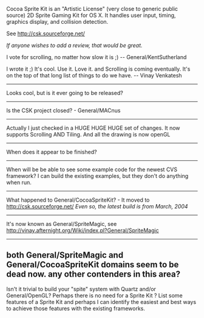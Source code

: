 Cocoa Sprite Kit is an "Artistic License" (very close to generic public source) 2D Sprite Gaming Kit for OS X. It handles user input, timing, graphics display, and collision detection.

See http://csk.sourceforge.net/

*If anyone wishes to add a review, that would be great.*


I vote for scrolling, no matter how slow it is ;)
-- General/KentSutherland

I wrote it ;)  It's cool.  Use it.  Love it.  and Scrolling is coming eventually.  It's on the top of that long list of things to do we have.
-- Vinay Venkatesh

----

Looks cool, but is it ever going to be released?

----

Is the CSK project closed? - General/MACnus

----

Actually I just checked in a HUGE HUGE HUGE set of changes.  It now supports Scrolling AND Tiling.  And all the drawing is now openGL

----

When does it appear to be finished?

----

When will be be able to see some example code for the newest CVS framework?  I can build the existing examples, but they don't do anything when run.

----

What happened to General/CocoaSpriteKit? - It moved to http://csk.sourceforge.net/ *Even so, the latest build is from March, 2004*

----

It's now known as General/SpriteMagic, see http://vinay.afternight.org/Wiki/index.pl?General/SpriteMagic

----

both General/SpriteMagic and General/CocoaSpriteKit domains seem to be dead now. any other contenders in this area?
----
Isn't it trivial to build your "spite" system with Quartz and/or General/OpenGL?  Perhaps there is no need for a Sprite Kit ?  List some features of a Sprite Kit and perhaps I can identify the easiest and best ways to achieve those features with the existing frameworks.